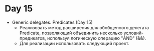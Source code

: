 # Day 15
* Generic delegates. Predicates (Day 15)
  * Реализовать метод расширения для обобщенного делегата Predicate<T>, позволяющий объединить несколько условий-предикатов, используя логическую операцию "AND" (&&).
  * Для реализации использовать следующий проект.
